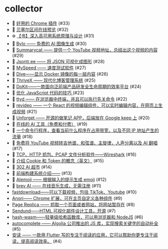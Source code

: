 # collector
- 🛀 [好用的 Chrome 插件](https://github.com/dengaye/collector/issues/33) (#33)
- 🛀 [贝塞尔区间在线预览](https://github.com/dengaye/collector/issues/32) (#32)
- ❄️ [【书】深入高可用系统原理与设计](https://github.com/dengaye/collector/issues/31) (#31)
- 🛀 [Bylo —— 免费的 AI 图像生成](https://github.com/dengaye/collector/issues/30) (#30)
- 🛀 [Summarycat —— 提供一个 YouTube 视频地址，总结出这个视频的内容](https://github.com/dengaye/collector/issues/29) (#29)
- 🛀 [Jsontr.ee —— 将 JSON 可视化成图形](https://github.com/dengaye/collector/issues/28) (#28)
- 🛀 [MySpeed —— 速度测试软件](https://github.com/dengaye/collector/issues/27) (#27)
- 🛀 [Dive——显示 Docker 镜像的每一层内容](https://github.com/dengaye/collector/issues/26) (#26)
- 🛀 [ThriveX —— 现代化博客管理系统](https://github.com/dengaye/collector/issues/25) (#25)
- 🛀 [DoKit——一款面向泛前端产品研发全生命周期的效率平台](https://github.com/dengaye/collector/issues/24) (#24)
- 🌱 [优化 JavaScript 代码的技巧 ](https://github.com/dengaye/collector/issues/23) (#23)
- 🛀 [ttyd —— 在浏览器中终端，并且可以执行先关命令](https://github.com/dengaye/collector/issues/22) (#22)
- 🛀 [revideo —— 一个 React 的视频编辑组件，可以实时编辑内容，在网页上生成视频](https://github.com/dengaye/collector/issues/21) (#21)
- 🛀 [Unforget —— 开源的做笔记 APP，后端放在 Google keep 上](https://github.com/dengaye/collector/issues/20) (#20)
- 🛀 [在线的 AI 工具（免费和付费）](https://github.com/dengaye/collector/issues/19) (#19)
- 🛀 [一个命令行程序，查看当前什么程序在占用带宽，以及不同 IP 地址产生的流量](https://github.com/dengaye/collector/issues/18) (#18)
- 🛀 [免费将 YouTube 视频转吉他谱、和弦谱、主旋律，人声分离以及 AI 翻唱](https://github.com/dengaye/collector/issues/17) (#17)
- 🛀 [TCP、HTTP 抓包、PCAP 文件分析软件——Wireshark](https://github.com/dengaye/collector/issues/16) (#16)
- 🎃 [介绍 Cookie 和 Token 的概念（英文）](https://github.com/dengaye/collector/issues/15) (#15)
- 🛀 [302 AI 超市](https://github.com/dengaye/collector/issues/14) (#14)
- 🎃 [前端构建系统介绍——](https://github.com/dengaye/collector/issues/13) (#13)
- 🛀 [AIemoji —— 根据输入的提示生成 emoji](https://github.com/dengaye/collector/issues/12) (#12)
- 🛀 [brev AI —— 在线音乐生成，无需注册](https://github.com/dengaye/collector/issues/11) (#11)
-  [fastdownload——可以下载视频，包括 TikTok、Youtube](https://github.com/dengaye/collector/issues/10) (#10)
-  [Anori—— Chrome 扩展，可在主页自定义各种组件](https://github.com/dengaye/collector/issues/9) (#9)
-  [Page Replica —— 抓取一个页面或者网站，将网站暂存在](https://github.com/dengaye/collector/issues/8) (#8)
-  [Sendund——HTML 可视化邮件设计工具，开源](https://github.com/dengaye/collector/issues/7) (#7)
-  [hash-wasm——轻量级哈希函数库，可以用浏览器和 NodeJS](https://github.com/dengaye/collector/issues/6) (#6)
-  [autocomplete —— Algolia 公司推出的 JS 库，实现搜索关键字的自动补全](https://github.com/dengaye/collector/issues/5) (#5)
-  [安读 —— 一款用  Flutter 写的专注于阅读的应用，它可以帮助你更专注于阅读，提高阅读效率。](https://github.com/dengaye/collector/issues/4) (#4)
